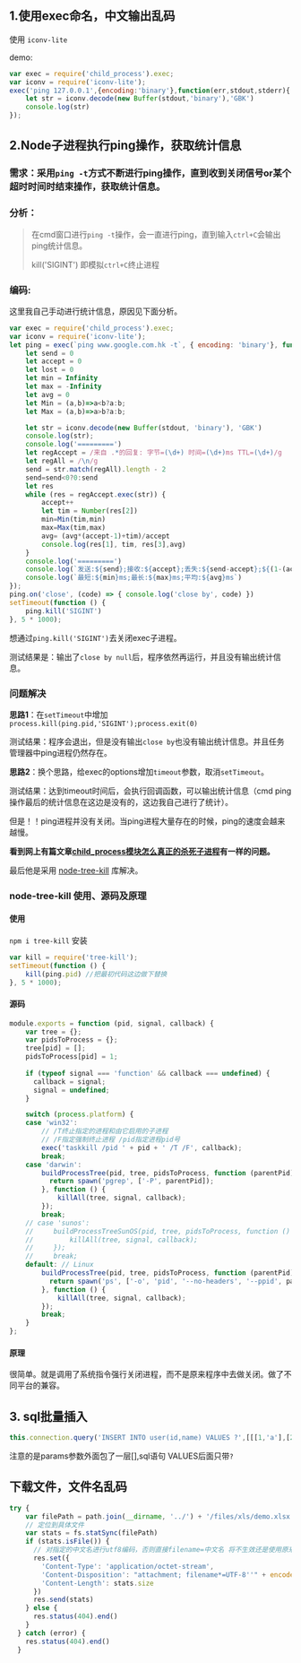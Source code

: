 ## 1.使用exec命名，中文输出乱码

使用 `iconv-lite`

demo:

```js
var exec = require('child_process').exec;
var iconv = require('iconv-lite');
exec('ping 127.0.0.1',{encoding:'binary'},function(err,stdout,stderr){
    let str = iconv.decode(new Buffer(stdout,'binary'),'GBK')
    console.log(str)
});
```

## 2.Node子进程执行ping操作，获取统计信息

### 需求：采用`ping -t`方式不断进行ping操作，直到收到关闭信号or某个超时时间时结束操作，获取统计信息。

### 分析：

> 在cmd窗口进行`ping -t`操作，会一直进行ping，直到输入`ctrl+C`会输出ping统计信息。
>
> kill('SIGINT') 即模拟`ctrl+C`终止进程

### 编码:

这里我自己手动进行统计信息，原因见下面分析。

```js
var exec = require('child_process').exec;
var iconv = require('iconv-lite');
let ping = exec(`ping www.google.com.hk -t`, { encoding: 'binary'}, function (err, stdout, stderr) {
    let send = 0
    let accept = 0
    let lost = 0
    let min = Infinity
    let max = -Infinity
    let avg = 0
    let Min = (a,b)=>a<b?a:b;
    let Max = (a,b)=>a>b?a:b;

    let str = iconv.decode(new Buffer(stdout, 'binary'), 'GBK')
    console.log(str);
    console.log('=========')
    let regAccept = /来自 .*的回复: 字节=(\d+) 时间=(\d+)ms TTL=(\d+)/g
    let regAll = /\n/g
    send = str.match(regAll).length - 2
    send=send<0?0:send
    let res
    while (res = regAccept.exec(str)) {
        accept++
        let tim = Number(res[2])
        min=Min(tim,min)
        max=Max(tim,max)
        avg= (avg*(accept-1)+tim)/accept
        console.log(res[1], tim, res[3],avg)
    }
    console.log('=========')
    console.log(`发送:${send};接收:${accept};丢失:${send-accept};${(1-(accept/send))*100}%丢失`)
    console.log(`最短:${min}ms;最长:${max}ms;平均:${avg}ms`)
});
ping.on('close', (code) => { console.log('close by', code) })
setTimeout(function () {
    ping.kill('SIGINT')
}, 5 * 1000);

```
想通过`ping.kill('SIGINT')`去关闭exec子进程。

测试结果是：输出了`close by null`后，程序依然再运行，并且没有输出统计信息。

<!--more-->

### 问题解决

**思路1**：在`setTimeout`中增加`process.kill(ping.pid,'SIGINT');process.exit(0)`

测试结果：程序会退出，但是没有输出`close by`也没有输出统计信息。并且任务管理器中ping进程仍然存在。

**思路2**：换个思路，给exec的options增加`timeout`参数，取消`setTimeout`。

测试结果：达到timeout时间后，会执行回调函数，可以输出统计信息（cmd ping操作最后的统计信息在这边是没有的，这边我自己进行了统计）。

但是！！ping进程并没有关闭。当ping进程大量存在的时候，ping的速度会越来越慢。



**看到网上有篇文章[child_process模块怎么真正的杀死子进程][1]有一样的问题。**

最后他是采用 [node-tree-kill][2] 库解决。

### node-tree-kill 使用、源码及原理

#### 使用

`npm i tree-kill` 安装

```js
var kill = require('tree-kill');
setTimeout(function () {
    kill(ping.pid) //把最初代码这边做下替换
}, 5 * 1000);
```

#### 源码

```js
module.exports = function (pid, signal, callback) {
    var tree = {};
    var pidsToProcess = {};
    tree[pid] = [];
    pidsToProcess[pid] = 1;
    
    if (typeof signal === 'function' && callback === undefined) {
      callback = signal;
      signal = undefined;
    }

    switch (process.platform) {
    case 'win32':
        // /T终止指定的进程和由它启用的子进程
        // /F指定强制终止进程 /pid指定进程pid号
        exec('taskkill /pid ' + pid + ' /T /F', callback);
        break;
    case 'darwin':
        buildProcessTree(pid, tree, pidsToProcess, function (parentPid) {
          return spawn('pgrep', ['-P', parentPid]);
        }, function () {
            killAll(tree, signal, callback);
        });
        break;
    // case 'sunos':
    //     buildProcessTreeSunOS(pid, tree, pidsToProcess, function () {
    //         killAll(tree, signal, callback);
    //     });
    //     break;
    default: // Linux
        buildProcessTree(pid, tree, pidsToProcess, function (parentPid) {
          return spawn('ps', ['-o', 'pid', '--no-headers', '--ppid', parentPid]);
        }, function () {
            killAll(tree, signal, callback);
        });
        break;
    }
};
```
#### 原理

很简单。就是调用了系统指令强行关闭进程，而不是原来程序中去做关闭。做了不同平台的兼容。


[1]:https://cnodejs.org/topic/5664f61e374362a006a1a572
[2]:https://github.com/pkrumins/node-tree-kill

## 3. sql批量插入

```js
this.connection.query('INSERT INTO user(id,name) VALUES ?',[[[1,'a'],[2,'b']]])
```

注意的是params参数外面包了一层[],sql语句 VALUES后面只带`?`

## 下载文件，文件名乱码

```js
try {
    var filePath = path.join(__dirname, '../') + '/files/xls/demo.xlsx'
    // 定位到具体文件
    var stats = fs.statSync(filePath)
    if (stats.isFile()) {
      // 对指定的中文名进行utf8编码，否则直接filename=中文名 将不生效还是使用原来文件名
      res.set({
        'Content-Type': 'application/octet-stream',
        'Content-Disposition': "attachment; filename*=UTF-8''" + encodeURI('App提交模板.xlsx'),
        'Content-Length': stats.size
      })
      res.send(stats)
    } else {
      res.status(404).end()
    }
  } catch (error) {
    res.status(404).end()
  }
```